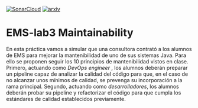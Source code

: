 [![SonarCloud](https://github.com/SSHurtado/trabajo3-localizacion-covid/actions/workflows/main.yml/badge.svg)](https://github.com/SSHurtado/trabajo3-localizacion-covid/actions/workflows/main.yml)
[![arxiv](http://localhost:5000/arxiv_badge?id=1234.56789)](https://arxiv.org/abs/1234.56789)
# EMS-lab3 Maintainability

En esta práctica vamos a simular que una consultora contrató a los alumnos de EMS para mejorar la mantenibilidad de uno de sus sistemas Java. Para ello se proponen seguir los 10 principios de mantenibilidad vistos en clase. Primero, actuando como *DevOps engineer* , los alumnos deberán preparar un pipeline capaz de analizar la calidad del código para que, en el caso de no alcanzar unos mínimos de calidad, se prevenga su incorporación a la rama principal. Segundo, actuando como *desarrolladores*, los alumnos deberán probar su pipeline y refactorizar el código para que cumpla los estándares de calidad establecidos previamente. 
